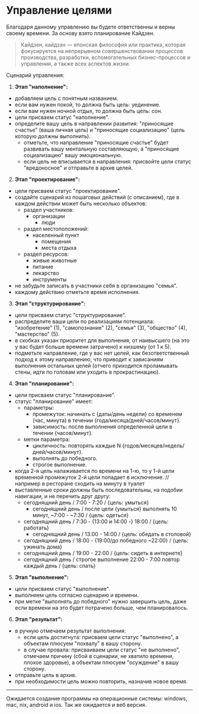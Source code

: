 # Управление целями

Благодаря данному управлению вы будете ответственны и верны своему времени. За основу взято планирование Кайдзен.

> Кайдзен, кайдзэн — японская философия или практика, которая фокусируется на непрерывном совершенствовании процессов производства, разработки, вспомогательных бизнес-процессов и управления, а также всех аспектов жизни.

Сценарий управления:

1. **Этап "наполнение":**
- добавляем цель с понятным названием.
- если вам нужен покой, то должна быть цель: уединение.
- если вам нужен ночной отдых, то должна быть цель: сон.
- цели присваем статус "наполнение".
- определите вашу цель в направлении развития: "приносящие счастье" (ваша личная цель) и "приносящие социализацию" (цель которую должны выполнить).
     - отметьте, что направление "приносящие счастье" будет развивать вашу ментальную составляющую, а "приносящие социализацию" вашу эмоциональную.
     - если цель не вписывается в направления: присвойте цели статус "вредоносное" и отправьте в архив целей.
2. **Этап "проектирование":**
- цели присваем статус "проектирование".
- создайте сценарий из пошаговых действий (с описанием), где в каждом действии может быть несколько объектов:
     - раздел участников:
          - организации
             - люди 
     - раздел местоположений:
          - населенный пункт
             - помещения 
             - места отдыха
     - раздел ресурсов:
          - живые животные
          - питание
          - лекарство
          - инструменты 
- не забудьте записать в участники себя в организацию "семья".
- каждому действию отметьте время исполнения.
3. **Этап "структурирование":**
- цели присваем статус "структурирование".
- распределите ваши цели по реализациям потенциала: "изобретение" (1), "самопознание" (2), "семья" (3), "общество" (4), "мастерство" (5).
- в скобках указан приоритет для выполнения, от наивысшего (на это у вас будет больше времени затрачено) к низшему (от 1 к 5).
- подметьте направление, где у вас нет целей, как безответственный подход к этому направлению, что приводит к зависаниям выполнения остальных целей (отчего приходится проламывать стены, идти по головам или уходить в прокрастинацию).
4. **Этап "планирование":**
- цели присваем статус "планирование".
- статус "планирование" имеет: 
     - параметры:
          - промежуток: начинать с {даты/день недели} со временем (час, минута) в течении {года/месяца/дней/часов/минут}.
          - зависимость: после выполнения определенной цели в течении {часов/минут}.
     - метки параметра:
          - цикличность: повторять каждые N {годов/месяцев/недель/дней/часов/минут}.
          - выполнять до победного.
          - строгое выполнение.
- когда 2-я цель налаживается по времени на 1-ю, то у 1-й цели временной промежуток 2-й цели попадает в исключение. //например в ресторане сходить на минуту в туалет
- выставленные сроки должны быть последовательны, на подобии навигации, и не перечить друг другу: 
     - сегоднящний день / 7:00 - 7:20 / {цель: умыться}
          - сегоднящний день / после цели {умыться} выполнять 10 минут, ~7:00 - ~7:30 / {цель: одеться}
     - сегоднящний день / 7:30 - {13:00 и 14:00 -} 18:00 / {цель: работать}
          - сегоднящний день / 13:00 - 14:00 / {цель: обедать в столовой}
     - сегоднящний день / 18:00 - {19:00/до победного ~22:00} / {цель: ужинать дома}
     - сегоднящний день / 19:00 - 22:00 / {цель: сидеть в интернете}
     - сегоднящний день / строгое выполнение 22:00 - 7:00 повтор каждый день / {цель: спать}
5. **Этап "выполнение":**
- цели присваем статус "выполнение".
- выполняем цель согласно сценарию и времени.
- при метке "выполнять до победного" нужно завершить цель, даже если времени на это будет потрачено больше, чем планировалось. 
6. **Этап "результат":**
- в ручную отмечаем результат выполнения:
     - если цель достигнута: присваем цели статус "выполнено", а объектам плюсуем "похвалу" в вашу сторону.
     - в случае провала: присваиваем цели статус "не выполнено", отмечаем причину (сбой в сценарии, не хватило времени, плохое здоровье), а объектам плюсуем "осуждение" в вашу сторону. 
- отправьте цель в архив.
- при необходимости цель можно повторить, назначив новое время.

<hr>

Ожидается создание программы на операционные системы: windows, mac, nix, android и ios. Так же ожидается и веб версия.

